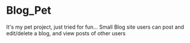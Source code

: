 # Blog_Pet
It's my pet project, just tried for fun...
Small Blog site users can post and edit/delete a blog, and view posts of other users
